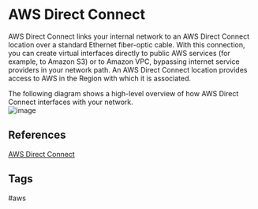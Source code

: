 # AWS Direct Connect

AWS Direct Connect links your internal network to an AWS Direct Connect location over a standard Ethernet fiber-optic cable. With this connection, you can create virtual interfaces directly to public AWS services (for example, to Amazon S3) or to Amazon VPC, bypassing internet service providers in your network path. An AWS Direct Connect location provides access to AWS in the Region with which it is associated.  

The following diagram shows a high-level overview of how AWS Direct Connect interfaces with your network.  
![image](https://s3.us-west-1.amazonaws.com/zettelimages/Tue_Sep_12_09:39:11_PM_PDT_2023.png)

## References
[AWS Direct Connect](https://docs.aws.amazon.com/directconnect/latest/UserGuide/Welcome.html)  

## Tags
#aws
